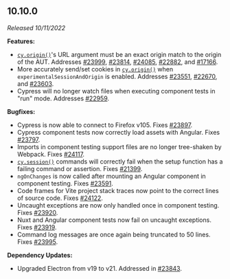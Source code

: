 ## 10.10.0

_Released 10/11/2022_

**Features:**

- [`cy.origin()`](/api/commands/origin)'s URL argument must be an exact origin
  match to the origin of the AUT. Addresses
  [#23999](https://github.com/cypress-io/cypress/issues/23999),
  [#23814](https://github.com/cypress-io/cypress/issues/23814),
  [#24085](https://github.com/cypress-io/cypress/issues/24085),
  [#22882](https://github.com/cypress-io/cypress/issues/22882), and
  [#17166](https://github.com/cypress-io/cypress/issues/17166).
- More accurately send/set cookies in [`cy.origin()`](/api/commands/origin) when
  `experimentalSessionAndOrigin` is enabled. Addresses
  [#23551](https://github.com/cypress-io/cypress/issues/23551),
  [#22670](https://github.com/cypress-io/cypress/issues/22670), and
  [#23603](https://github.com/cypress-io/cypress/issues/23603).
- Cypress will no longer watch files when executing component tests in "run"
  mode. Addresses [#22959](https://github.com/cypress-io/cypress/issues/22959).

**Bugfixes:**

- Cypress is now able to connect to Firefox v105. Fixes
  [#23897](https://github.com/cypress-io/cypress/issues/23897).
- Cypress component tests now correctly load assets with Angular. Fixes
  [#23797](https://github.com/cypress-io/cypress/issues/23797).
- Imports in component testing support files are no longer tree-shaken by
  Webpack. Fixes [#24117](https://github.com/cypress-io/cypress/issues/24117).
- [`cy.session()`](/api/commands/session) commands will correctly fail when the
  setup function has a failing command or assertion. Fixes
  [#21399](https://github.com/cypress-io/cypress/issues/21399).
- `ngOnChanges` is now called after mounting an Angular component in component
  testing. Fixes [#23591](https://github.com/cypress-io/cypress/issues/23591).
- Code frames for Vite project stack traces now point to the correct lines of
  source code. Fixes [#24122](https://github.com/cypress-io/cypress/pull/24122).
- Uncaught exceptions are now only handled once in component testing. Fixes
  [#23920](https://github.com/cypress-io/cypress/issues/23920).
- Nuxt and Angular component tests now fail on uncaught exceptions. Fixes
  [#23919](https://github.com/cypress-io/cypress/issues/23919).
- Command log messages are once again being truncated to 50 lines. Fixes
  [#23995](https://github.com/cypress-io/cypress/issues/23995).

**Dependency Updates:**

- Upgraded Electron from v19 to v21. Addressed in
  [#23843](https://github.com/cypress-io/cypress/issues/23843).
